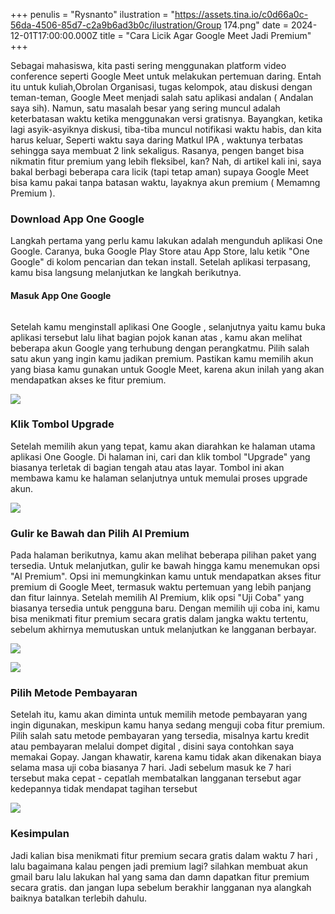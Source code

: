+++
penulis = "Rysnanto"
ilustration = "https://assets.tina.io/c0d66a0c-56da-4506-85d7-c2a9b6ad3b0c/ilustration/Group 174.png"
date = 2024-12-01T17:00:00.000Z
title = "Cara Licik Agar Google Meet Jadi Premium"
+++

Sebagai mahasiswa, kita pasti sering menggunakan platform video conference seperti Google Meet untuk melakukan pertemuan daring. Entah itu untuk kuliah,Obrolan Organisasi, tugas kelompok, atau diskusi dengan teman-teman, Google Meet menjadi salah satu aplikasi andalan ( Andalan saya sih). Namun, satu masalah besar yang sering muncul adalah keterbatasan waktu ketika menggunakan versi gratisnya. Bayangkan, ketika lagi asyik-asyiknya diskusi, tiba-tiba muncul notifikasi waktu habis, dan kita harus keluar, Seperti waktu saya daring Matkul IPA , waktunya terbatas sehingga saya membuat 2 link sekaligus. Rasanya, pengen banget bisa nikmatin fitur premium yang lebih fleksibel, kan? Nah, di artikel kali ini, saya bakal berbagi beberapa cara licik (tapi tetap aman) supaya Google Meet bisa kamu pakai tanpa batasan waktu, layaknya akun premium ( Memamng Premium ).

### Download App One Google

Langkah pertama yang perlu kamu lakukan adalah mengunduh aplikasi One Google. Caranya, buka Google Play Store atau App Store, lalu ketik "One Google" di kolom pencarian dan tekan install. Setelah aplikasi terpasang, kamu bisa langsung melanjutkan ke langkah berikutnya.

#### **Masuk App One Google**

```javascript
```

Setelah kamu menginstall aplikasi One Google , selanjutnya yaitu kamu buka aplikasi tersebut lalu lihat bagian pojok kanan atas , kamu akan melihat beberapa akun Google yang terhubung dengan perangkatmu. Pilih salah satu akun yang ingin kamu jadikan premium. Pastikan kamu memilih akun yang biasa kamu gunakan untuk Google Meet, karena akun inilah yang akan mendapatkan akses ke fitur premium.

![](</tutorial/Group 168.png>)

### Klik Tombol Upgrade

Setelah memilih akun yang tepat, kamu akan diarahkan ke halaman utama aplikasi One Google. Di halaman ini, cari dan klik tombol "Upgrade" yang biasanya terletak di bagian tengah atau atas layar. Tombol ini akan membawa kamu ke halaman selanjutnya untuk memulai proses upgrade akun.

![](</tutorial/Group 169.png>)

### Gulir ke Bawah dan Pilih AI Premium

Pada halaman berikutnya, kamu akan melihat beberapa pilihan paket yang tersedia. Untuk melanjutkan, gulir ke bawah hingga kamu menemukan opsi "AI Premium". Opsi ini memungkinkan kamu untuk mendapatkan akses fitur premium di Google Meet, termasuk waktu pertemuan yang lebih panjang dan fitur lainnya. Setelah memilih AI Premium, klik opsi "Uji Coba" yang biasanya tersedia untuk pengguna baru. Dengan memilih uji coba ini, kamu bisa menikmati fitur premium secara gratis dalam jangka waktu tertentu, sebelum akhirnya memutuskan untuk melanjutkan ke langganan berbayar.

![](</tutorial/Group 170.png>)

![](</tutorial/Group 171.png>)

### Pilih Metode Pembayaran

Setelah itu, kamu akan diminta untuk memilih metode pembayaran yang ingin digunakan, meskipun kamu hanya sedang menguji coba fitur premium. Pilih salah satu metode pembayaran yang tersedia, misalnya kartu kredit atau pembayaran melalui dompet digital , disini saya contohkan saya memakai Gopay. Jangan khawatir, karena kamu tidak akan dikenakan biaya selama masa uji coba biasanya 7 hari. Jadi sebelum masuk ke 7 hari tersebut maka cepat - cepatlah membatalkan langganan tersebut agar kedepannya tidak mendapat tagihan  tersebut

![](</tutorial/WhatsApp Image 2024-12-02 at 18.58.07_51d49039.png>)

### Kesimpulan

Jadi kalian bisa menikmati fitur premium secara gratis dalam waktu 7 hari , lalu bagaimana kalau pengen jadi premium lagi? silahkan membuat akun gmail baru lalu lakukan hal yang sama dan damn dapatkan fitur premium secara gratis. dan jangan lupa sebelum berakhir langganan nya alangkah baiknya batalkan terlebih dahulu.

